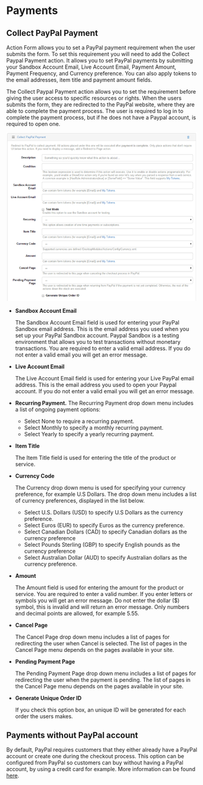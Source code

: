 # Payments

## Collect PayPal Payment

Action Form allows you to set a PayPal payment requirement when the user submits the form. To set this requirement you will need to add the Collect Paypal Payment action. It allows you to set PayPal payments by submitting your Sandbox Account Email, Live Account Email, Payment Amount, Payment Frequency, and Currency preference. You can also apply tokens to the email addresses, item title and payment amount fields. 

The Collect Paypal Payment action allows you to set the requirement before giving the user access to specific resources or rights. When the users submits the form, they are redirected to the PayPal website, where they are able to complete the payment process. The user is required to log in to complete the payment process, but if he does not have a Paypal account, is required to open one.

![](assets/collect-paypal-payment.png)

* **Sandbox Account Email**

  The Sandbox Account Email field is used for entering your PayPal Sandbox email address. This is the email address you used when you set up your PayPal Sandbox account. Paypal Sandbox is a testing environment that allows you to test transactions without monetary transactions. You are required to enter a valid email address. If you do not enter a valid email you will get an error message.
* **Live Account Email**

  The Live Account Email field is used for entering your Live PayPal email address. This is the email address you used to open your Paypal account. If you do not enter a valid email you will get an error message.
* **Recurring Payment.** The Recurring Payment drop down menu includes a list of ongoing payment options:
  * Select None to require a recurring payment.
  * Select Monthly to specify a monthly recurring payment.
  * Select Yearly to specify a yearly recurring payment.
* **Item Title**

  The Item Title field is used for entering the title of the product or service. 
* **Currency Code**

  The Currency drop down menu is used for specifying your currency preference, for example U.S Dollars. The drop down menu includes a list of currency preferences, displayed in the list below. 
  * Select U.S. Dollars (USD) to specify U.S Dollars as the currency preference.
  * Select Euros (EUR) to specify Euros as the currency preference.
  * Select Canadian Dollars (CAD) to specify Canadian dollars as the currency preference
  * Select Pounds Sterling (GBP) to specify English pounds as the currency preference
  * Select Australian Dollar (AUD) to specify Australian dollars as the currency preference.
* **Amount**

  The Amount field is used for entering the amount for the product or service. You are required to enter a valid number. If you enter letters or symbols you will get an error message. Do not enter the dollar ($) symbol, this is invalid and will return an error message. Only numbers and decimal points are allowed, for example 5.55.
* **Cancel Page**

  The Cancel Page drop down menu includes a list of pages for redirecting the user when Cancel is selected. The list of pages in the Cancel Page menu depends on the pages available in your site.
* **Pending Payment Page**

  The Pending Payment Page drop down menu includes a list of pages for redirecting the user when the payment is pending. The list of pages in the Cancel Page menu depends on the pages available in your site.
* **Generate Unique Order ID**
  
  If you check this option box, an unique ID will be generated for each order the users makes.
  
## Payments without PayPal account

By default, PayPal requires customers that they either already have a PayPal account or create one during the checkout process. This option can be configured from PayPal so customers can buy without having a PayPal account, by using a credit card for example.
More information can be found [here](http://help.eventbrite.com/customer/portal/articles/430152-paypal-account-optional-setting).
